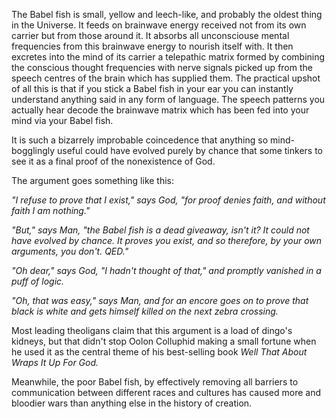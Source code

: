 The Babel fish is small, yellow and leech-like, and probably the oldest thing in the Universe. It feeds on brainwave energy received not from its own carrier but from those around it. It absorbs all unconsciouse mental frequencies from this brainwave energy to nourish itself with.
It then excretes into the mind of its carrier a telepathic matrix formed by combining the conscious thought frequencies with nerve signals picked up from the speech centres of the brain which has supplied them.
The practical upshot of all this is that if you stick a Babel fish in your ear you can instantly understand anything said in any form of language. The speech patterns you actually hear decode the brainwave matrix which has been fed into your mind via your Babel fish.

It is such a bizarrely improbable coincedence that anything so mind-bogglingly useful could have evolved purely by chance that some tinkers to see it as a final proof of the nonexistence of God.

The argument goes something like this:

*"I refuse to prove that I exist," says God, "for proof denies faith, and without faith I am nothing."*

*"But," says Man, "the Babel fish is a dead giveaway, isn't it? It could not have evolved by chance. It proves you exist, and so therefore, by your own arguments, you don't. QED."*

*"Oh dear," says God, "I hadn't thought of that," and promptly vanished in a puff of logic.*

*"Oh, that was easy," says Man, and for an encore goes on to prove that black is white and gets himself killed on the next zebra crossing.*

Most leading theoligans claim that this argument is a load of dingo's kidneys, but that didn't stop Oolon Colluphid making a small fortune when he used it as the central theme of his best-selling book *Well That About Wraps It Up For God.*

Meanwhile, the poor Babel fish, by effectively removing all barriers to communication between different races and cultures has caused more and bloodier wars than anything else in the history of creation.
